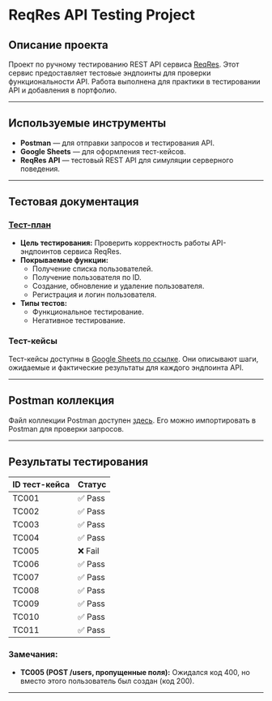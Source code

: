# ReqRes API Testing Project

## Описание проекта
Проект по ручному тестированию REST API сервиса [ReqRes](https://reqres.in). Этот сервис предоставляет тестовые эндпоинты для проверки функциональности API. Работа выполнена для практики в тестировании API и добавления в портфолио.

---

## Используемые инструменты
- **Postman** — для отправки запросов и тестирования API.
- **Google Sheets** — для оформления тест-кейсов.
- **ReqRes API** — тестовый REST API для симуляции серверного поведения.

---

## Тестовая документация

### [Тест-план](Test_Plan.md)
- **Цель тестирования:** Проверить корректность работы API-эндпоинтов сервиса ReqRes.
- **Покрываемые функции:**
  - Получение списка пользователей.
  - Получение пользователя по ID.
  - Создание, обновление и удаление пользователя.
  - Регистрация и логин пользователя.
- **Типы тестов:**
  - Функциональное тестирование.
  - Негативное тестирование.

### Тест-кейсы
Тест-кейсы доступны в [Google Sheets по ссылке]([https://docs.google.com/spreadsheets](https://docs.google.com/spreadsheets/d/1fS5XXdMr9erSkE08K7MCow4ktVeQx6C-FGvKYKJgksI/edit?usp=sharing)). 
Они описывают шаги, ожидаемые и фактические результаты для каждого эндпоинта API.

---

## Postman коллекция
Файл коллекции Postman доступен [здесь](postman_collection). Его можно импортировать в Postman для проверки запросов.

---

## Результаты тестирования
| ID тест-кейса | Статус |
|---------------|--------|
| TC001         | ✅ Pass |
| TC002         | ✅ Pass |
| TC003         | ✅ Pass |
| TC004         | ✅ Pass |
| TC005         | ❌ Fail |
| TC006         | ✅ Pass |
| TC007         | ✅ Pass |
| TC008         | ✅ Pass |
| TC009         | ✅ Pass |
| TC010         | ✅ Pass |
| TC011         | ✅ Pass |

### Замечания:
- **TC005 (POST /users, пропущенные поля):** Ожидался код 400, но вместо этого пользователь был создан (код 200).

---
